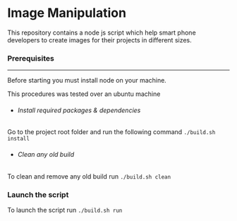# Image Manipulation #
This repository contains a node js script which help smart phone developers to create images for their projects in different sizes.

### Prerequisites ###
---
Before starting you must install node on your machine.

This procedures was tested over an ubuntu machine

* ###### Install required packages & dependencies ######
Go to the project root folder and run the following command
```./build.sh install```

* ###### Clean any old build ######
To clean and remove any old build run ```./build.sh clean```

### Launch the script ###
To launch the script run ```./build.sh run```
